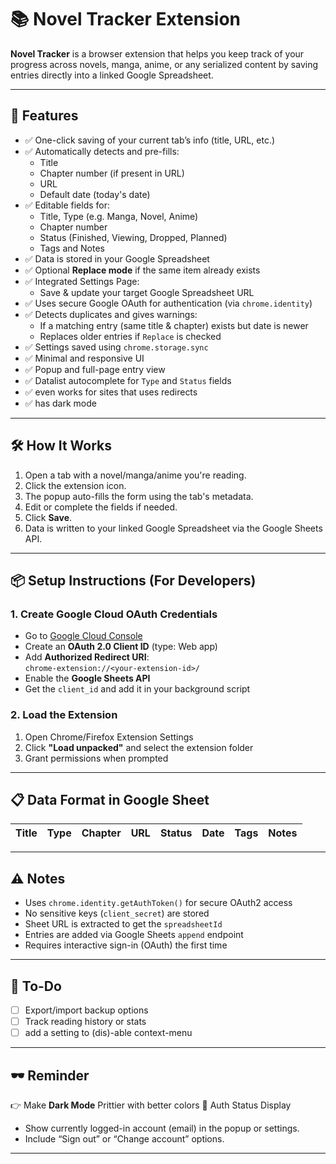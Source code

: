 # 📚 Novel Tracker Extension

**Novel Tracker** is a browser extension that helps you keep track of your progress across novels, manga, anime, or any serialized content by saving entries directly into a linked Google Spreadsheet.

---

## 🚀 Features

- ✅ One-click saving of your current tab’s info (title, URL, etc.)
- ✅ Automatically detects and pre-fills:
  - Title
  - Chapter number (if present in URL)
  - URL
  - Default date (today's date)
- ✅ Editable fields for:
  - Title, Type (e.g. Manga, Novel, Anime)
  - Chapter number
  - Status (Finished, Viewing, Dropped, Planned)
  - Tags and Notes
- ✅ Data is stored in your Google Spreadsheet
- ✅ Optional **Replace mode** if the same item already exists
- ✅ Integrated Settings Page:
  - Save & update your target Google Spreadsheet URL
- ✅ Uses secure Google OAuth for authentication (via `chrome.identity`)
- ✅ Detects duplicates and gives warnings:
  - If a matching entry (same title & chapter) exists but date is newer
  - Replaces older entries if `Replace` is checked
- ✅ Settings saved using `chrome.storage.sync`
- ✅ Minimal and responsive UI
- ✅ Popup and full-page entry view
- ✅ Datalist autocomplete for `Type` and `Status` fields
- ✅ even works for sites that uses redirects
- ✅ has dark mode

---

## 🛠️ How It Works

1. Open a tab with a novel/manga/anime you're reading.
2. Click the extension icon.
3. The popup auto-fills the form using the tab's metadata.
4. Edit or complete the fields if needed.
5. Click **Save**.
6. Data is written to your linked Google Spreadsheet via the Google Sheets API.

---

## 📦 Setup Instructions (For Developers)

### 1. Create Google Cloud OAuth Credentials

- Go to [Google Cloud Console](https://console.cloud.google.com/apis/credentials)
- Create an **OAuth 2.0 Client ID** (type: Web app)
- Add **Authorized Redirect URI**:  
  `chrome-extension://<your-extension-id>/`
- Enable the **Google Sheets API**
- Get the `client_id` and add it in your background script

### 2. Load the Extension

1. Open Chrome/Firefox Extension Settings
2. Click **"Load unpacked"** and select the extension folder
3. Grant permissions when prompted

---

## 📋 Data Format in Google Sheet

| Title | Type | Chapter | URL | Status | Date | Tags | Notes |
|-------|------|---------|-----|--------|------|------|-------|

---

## ⚠️ Notes

- Uses `chrome.identity.getAuthToken()` for secure OAuth2 access
- No sensitive keys (`client_secret`) are stored
- Sheet URL is extracted to get the `spreadsheetId`
- Entries are added via Google Sheets `append` endpoint
- Requires interactive sign-in (OAuth) the first time

---

## 🧪 To-Do

- [ ] Export/import backup options
- [ ] Track reading history or stats
- [ ] add a setting to (dis)-able context-menu 

---

## 🕶️ Reminder

👉 Make **Dark Mode** Prittier with better colors
🔐 Auth Status Display
- Show currently logged-in account (email) in the popup or settings.
- Include “Sign out” or “Change account” options.

---
